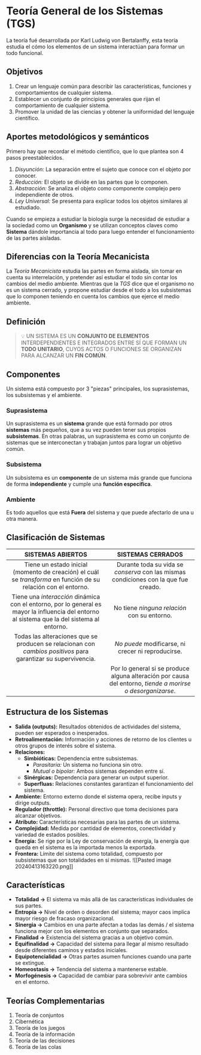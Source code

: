 # Teoría General de los Sistemas (TGS)

La teoría fué desarrollada por Karl Ludwig von Bertalanffy, esta teoría estudia el cómo los elementos de un sistema interactúan para formar un todo funcional.

## Objetivos
1. Crear un lenguaje común para describir las características, funciones y comportamientos de cualquier sistema.
2. Establecer un conjunto de principios generales que rijan el comportamiento de cualquier sistema.
3. Promover la unidad de las ciencias y obtener la uniformidad del lenguaje científico.

## Aportes metodológicos y semánticos
Primero hay que recordar el método científico, que lo que plantea son 4 pasos preestablecidos.
1. *Disyunción:* La separación entre el sujeto que conoce con el objeto por conocer.
2. *Reducción:* El objeto se divide en las partes que lo componen.
3. *Abstracción:* Se analiza el objeto como componente complejo pero independiente de otros.
4. *Ley Universal:* Se presenta para explicar todos los objetos similares al estudiado.

Cuando se empieza a estudiar la biología surge la necesidad de estudiar a la sociedad como un **Organismo** y se utilizan conceptos claves como **Sistema** dándole importancia al todo para luego entender el funcionamiento de las partes aisladas.

## Diferencias con la Teoría Mecanicista
La *Teoría Mecanicista* estudia las partes en forma aislada, sin tomar en cuenta su interrelación, y pretender así estudiar el todo sin contar los cambios del medio ambiente.
Mientras que la *TGS* dice que el organismo no es un sistema cerrado, y propone estudiar desde el todo a los subsistemas que lo componen teniendo en cuenta los cambios que ejerce el medio ambiente.

## Definición

>💡 UN SISTEMA ES UN **CONJUNTO DE ELEMENTOS** INTERDEPENDIENTES E INTEGRADOS ENTRE SÍ QUE FORMAN UN **TODO UNITARIO**, CUYOS ACTOS O FUNCIONES SE ORGANIZAN PARA ALCANZAR UN **FIN COMÚN**.

## Componentes
Un sistema está compuesto por 3 "piezas" principales, los suprasistemas, los subsistemas y el ambiente.
### Suprasistema
Un suprasistema es un **sistema** grande que está formado por otros **sistemas** más pequeños, que a su vez pueden tener sus propios **subsistemas**.
En otras palabras, un suprasistema es como un conjunto de sistemas que se interconectan y trabajan juntos para lograr un objetivo común.
### Subsistema
Un subsistema es un **componente** de un sistema más grande que funciona de forma **independiente** y cumple una **función específica**.
### Ambiente
Es todo aquellos que está **Fuera** del sistema y que puede afectarlo de una u otra manera.

## Clasificación de Sistemas

|                                                            **SISTEMAS ABIERTOS**                                                             |                                           **SISTEMAS CERRADOS**                                            |
| :------------------------------------------------------------------------------------------------------------------------------------------: | :--------------------------------------------------------------------------------------------------------: |
|               Tiene un estado inicial (momento de creación) el cuál se *transforma* en función de su relación con el entorno.                |            Durante toda su vida se *conserva* con las mismas condiciones con la que fue creado.            |
| Tiene una *interacción* dinámica con el entorno, por lo general es mayor la influencia del entorno al sistema que la del sistema al entorno. |                                No tiene *ninguna relación* con su entorno.                                 |
|                Todas las alteraciones que se producen se relacionan con *cambios positivos* para garantizar su supervivencia.                |                             *No puede* modificarse, ni crecer ni reproducirse.                             |
|                                                                                                                                              | Por lo general si se produce alguna alteración por causa del entorno, *tiende a morirse o desorganizarse*. |
## Estructura de los Sistemas

- **Salida (outputs):** Resultados obtenidos de actividades del sistema, pueden ser esperados o inesperados.
- **Retroalimentación:** Información y acciones de retorno de los clientes u otros grupos de interés sobre el sistema.
- **Relaciones:**
  - **Simbióticas:** Dependencia entre subsistemas.
    - *Parasitaria:* Un sistema no funciona sin otro.
    - *Mutual o bipolar:* Ambos sistemas dependen entre sí.
  - **Sinérgicas:** Dependencia para generar un output superior.
  - **Superfluas:** Relaciones constantes garantizan el funcionamiento del sistema.
- **Ambiente:** Entorno externo donde el sistema opera, recibe inputs y dirige outputs.
- **Regulador (throttle):** Personal directivo que toma decisiones para alcanzar objetivos.
- **Atributo:** Características necesarias para las partes de un sistema.
- **Complejidad:** Medida por cantidad de elementos, conectividad y variedad de estados posibles.
- **Energía:** Se rige por la Ley de conservación de energía, la energía que queda en el sistema es la importada menos la exportada.
- **Frontera:** Límite del sistema como totalidad, compuesto por subsistemas que son totalidades en sí mismas.
![[Pasted image 20240413163220.png]]

## Características
- **Totalidad ->** El sistema va más allá de las características individuales de sus partes.
- **Entropía ->** Nivel de orden o desorden del sistema; mayor caos implica mayor riesgo de fracaso organizacional.
- **Sinergia ->** Cambios en una parte afectan a todas las demás / el sistema funciona mejor con los elementos en conjunto que separados.
- **Finalidad ->** Existencia del sistema gracias a un objetivo común.
- **Equifinalidad ->** Capacidad del sistema para llegar al mismo resultado desde diferentes caminos y estados iniciales.
- **Equipotencialidad ->** Otras partes asumen funciones cuando una parte se extingue.
- **Homeostasis ->** Tendencia del sistema a mantenerse estable.
- **Morfogénesis ->** Capacidad de cambiar para sobrevivir ante cambios en el entorno.


## Teorías Complementarias
1. Teoría de conjuntos
2. Cibernética
3. Teoría de los juegos
4. Teoría de la información
5. Teoría de las decisiones
6. Teoría de las colas